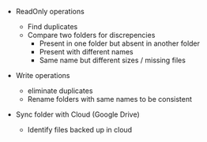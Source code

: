 - ReadOnly operations
  - Find duplicates
  - Compare two folders for discrepencies
    - Present in one folder but absent in another folder
    - Present with different names 
    - Same name but different sizes / missing files
  
- Write operations
  - eliminate duplicates
  - Rename folders with same names to be consistent

- Sync folder with Cloud (Google Drive)
  - Identify files backed up in cloud
